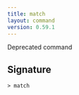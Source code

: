 ```yaml
---
title: match
layout: command
version: 0.59.1
---
```


Deprecated command

## Signature

```> match ```
